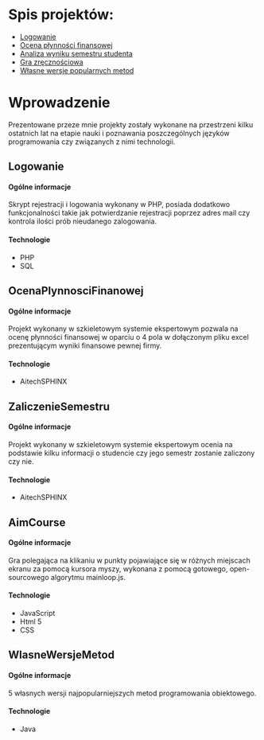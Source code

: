 # Spis projektów:
* [Logowanie](#Logowanie)
* [Ocena płynności finansowej](#OcenaPlynnosciFinanowej)
* [Analiza wyniku semestru studenta](#ZaliczenieSemestru)
* [Gra zręcznościowa](#AimCourse)
* [Własne wersje popularnych metod](#WlasneWersjeMetod)

# Wprowadzenie
Prezentowane przeze mnie projekty zostały wykonane na przestrzeni kilku ostatnich lat na etapie nauki i poznawania poszczególnych języków programowania czy związanych z nimi technologii.


## Logowanie

#### Ogólne informacje
Skrypt rejestracji i logowania wykonany w PHP, posiada dodatkowo funkcjonalności takie jak potwierdzanie rejestracji poprzez adres mail czy kontrola ilości prób nieudanego zalogowania.

#### Technologie
* PHP
* SQL

## OcenaPlynnosciFinanowej

#### Ogólne informacje
Projekt wykonany w szkieletowym systemie ekspertowym pozwala na ocenę płynności finansowej w oparciu o 4 pola w dołączonym pliku excel prezentującym wyniki finansowe pewnej firmy.

#### Technologie
* AitechSPHINX

## ZaliczenieSemestru

#### Ogólne informacje
Projekt wykonany w szkieletowym systemie ekspertowym ocenia na podstawie kilku informacji o studencie czy jego semestr zostanie zaliczony czy nie.

#### Technologie
* AitechSPHINX

## AimCourse

#### Ogólne informacje
Gra polegająca na klikaniu w punkty pojawiające się w różnych miejscach ekranu za pomocą kursora myszy, wykonana z pomocą gotowego, open-sourcowego algorytmu mainloop.js.

#### Technologie
* JavaScript
* Html 5
* CSS

## WlasneWersjeMetod

#### Ogólne informacje
5 własnych wersji najpopularniejszych metod programowania obiektowego.

#### Technologie
* Java
